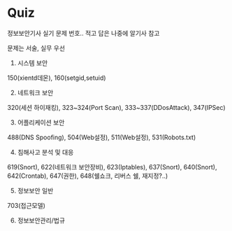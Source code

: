 # Quiz

정보보안기사 실기 문제 번호.. 적고 답은 나중에 알기사 참고

문제는 서술, 실무 우선

1. 시스템 보안

150(xientd데몬), 160(setgid,setuid)

2. 네트워크 보안

320(세션 하이재킹), 323~324(Port Scan), 333~337(DDosAttack), 347(IPSec)

3. 어플리케이션 보안

488(DNS Spoofing), 504(Web설정), 511(Web설정), 531(Robots.txt)

4. 침해사고 분석 및 대응

619(Snort), 622(네트워크 보안장비), 623(Iptables), 637(Snort), 640(Snort), 642(Crontab), 647(권한), 648(쉘쇼크, 리버스 쉘, 재지정?..)

5. 정보보안 일반

703(접근모델)

6. 정보보안관리/법규 



